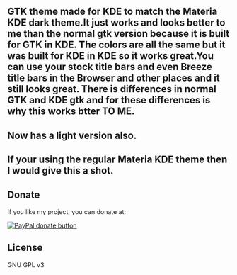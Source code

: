 ## GTK theme made for KDE to match the Materia KDE dark theme.It just works and looks better to me than the normal gtk version because it is built for GTK in KDE. The colors are all the same but it was built for KDE in KDE so it works great.You can use your stock title bars and even Breeze title bars in the Browser and other places and it still looks great. There is differences in normal GTK and KDE gtk and for these differences is why this works btter TO ME.

## Now has a light version also.

## If your using the regular Materia KDE theme then I would give this a shot.

## Donate

If you like my project, you can donate at:

<span class="paypal"><a href="https://www.paypal.me/freefreeno" title="Donate to this project using Paypal"><img src="https://www.paypalobjects.com/webstatic/mktg/Logo/pp-logo-100px.png" alt="PayPal donate button" /></a></span>


## License

GNU GPL v3
